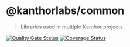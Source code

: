 # @kanthorlabs/common

> Libraries used in multiple Kanthor projects

[![Quality Gate Status](https://sonarcloud.io/api/project_badges/measure?project=kanthorlabs_common&metric=alert_status)](https://sonarcloud.io/summary/new_code?id=kanthorlabs_common)
[![Coverage Status](https://coveralls.io/repos/github/kanthorlabs/common/badge.svg?branch=main)](https://coveralls.io/github/kanthorlabs/common?branch=main)
